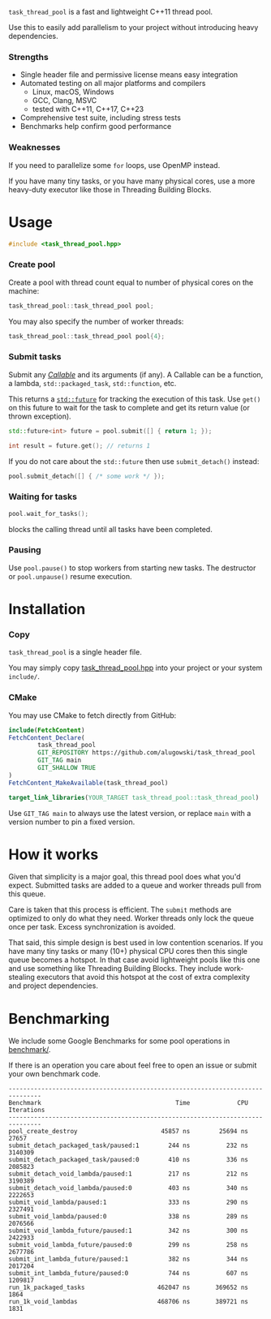 `task_thread_pool` is a fast and lightweight C++11 thread pool.

Use this to easily add parallelism to your project without introducing heavy dependencies.

### Strengths
* Single header file and permissive license means easy integration
* Automated testing on all major platforms and compilers
  * Linux, macOS, Windows
  * GCC, Clang, MSVC
  * tested with C++11, C++17, C++23
* Comprehensive test suite, including stress tests
* Benchmarks help confirm good performance

### Weaknesses
If you need to parallelize some `for` loops, use OpenMP instead.

If you have many tiny tasks, or you have many physical cores, use a more heavy-duty executor like those in Threading Building Blocks.

# Usage

```c++
#include <task_thread_pool.hpp>
```

### Create pool

Create a pool with thread count equal to number of physical cores on the machine:
```c++
task_thread_pool::task_thread_pool pool;
```

You may also specify the number of worker threads:

```c++
task_thread_pool::task_thread_pool pool{4};
```

### Submit tasks
Submit any [*Callable*](https://en.cppreference.com/w/cpp/named_req/Callable) and its arguments (if any). A Callable can be a function, a lambda, `std::packaged_task`, `std::function`, etc.

This returns a [`std::future`](https://en.cppreference.com/w/cpp/thread/future) for tracking the execution of this task. Use `get()` on this future to wait for the task to complete and get its return value (or thrown exception).
```c++
std::future<int> future = pool.submit([] { return 1; });

int result = future.get(); // returns 1
```

If you do not care about the `std::future` then use `submit_detach()` instead:
```c++
pool.submit_detach([] { /* some work */ });
```

### Waiting for tasks

```c++
pool.wait_for_tasks();
```
blocks the calling thread until all tasks have been completed.

### Pausing

Use `pool.pause()` to stop workers from starting new tasks. The destructor or `pool.unpause()` resume execution.


# Installation


### Copy
`task_thread_pool` is a single header file.

You may simply copy [task_thread_pool.hpp](include/task_thread_pool.hpp) into your project or your system `include/`.

### CMake

You may use CMake to fetch directly from GitHub:
```cmake
include(FetchContent)
FetchContent_Declare(
        task_thread_pool
        GIT_REPOSITORY https://github.com/alugowski/task_thread_pool
        GIT_TAG main
        GIT_SHALLOW TRUE
)
FetchContent_MakeAvailable(task_thread_pool)

target_link_libraries(YOUR_TARGET task_thread_pool::task_thread_pool)
```

Use `GIT_TAG main` to always use the latest version, or replace `main` with a version number to pin a fixed version.


# How it works

Given that simplicity is a major goal, this thread pool does what you'd expect. Submitted tasks are added to a queue
and worker threads pull from this queue.

Care is taken that this process is efficient. The `submit` methods are optimized to only do what they need. Worker threads only lock the queue once per task. Excess synchronization is avoided.

That said, this simple design is best used in low contention scenarios. If you have many tiny tasks or many (10+) physical CPU cores then this single queue becomes a hotspot. In that case avoid lightweight pools like this one and use something like Threading Building Blocks. They include work-stealing executors that avoid this hotspot at the cost of extra complexity and project dependencies.

# Benchmarking

We include some Google Benchmarks for some pool operations in [benchmark/](benchmark).

If there is an operation you care about feel free to open an issue or submit your own benchmark code.

```
-------------------------------------------------------------------------------
Benchmark                                     Time             CPU   Iterations
-------------------------------------------------------------------------------
pool_create_destroy                       45857 ns        25694 ns        27657
submit_detach_packaged_task/paused:1        244 ns          232 ns      3140309
submit_detach_packaged_task/paused:0        410 ns          336 ns      2085823
submit_detach_void_lambda/paused:1          217 ns          212 ns      3190389
submit_detach_void_lambda/paused:0          403 ns          340 ns      2222653
submit_void_lambda/paused:1                 333 ns          290 ns      2327491
submit_void_lambda/paused:0                 338 ns          289 ns      2076566
submit_void_lambda_future/paused:1          342 ns          300 ns      2422933
submit_void_lambda_future/paused:0          299 ns          258 ns      2677786
submit_int_lambda_future/paused:1           382 ns          344 ns      2017204
submit_int_lambda_future/paused:0           744 ns          607 ns      1209817
run_1k_packaged_tasks                    462047 ns       369652 ns         1864
run_1k_void_lambdas                      468706 ns       389721 ns         1831
```